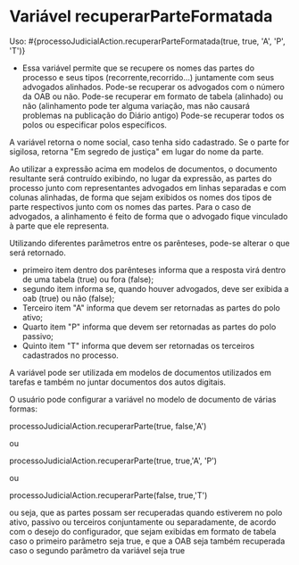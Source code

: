 # Variável recuperarParteFormatada

Uso: #{processoJudicialAction.recuperarParteFormatada(true, true, 'A', 'P', 'T')} 

- Essa variável permite que se recupere os nomes das partes do processo e seus tipos (recorrente,recorrido...) juntamente com seus advogados alinhados. Pode-se recuperar os advogados com o número da OAB ou não. Pode-se recuperar em formato de tabela (alinhado) ou não (alinhamento pode ter alguma variação, mas não causará problemas na publicação do Diário antigo) Pode-se recuperar todos os polos ou especificar polos específicos.

A variável retorna o nome social, caso tenha sido cadastrado. Se o parte for sigilosa, retorna "Em segredo de justiça" em lugar do nome da parte.

Ao utilizar a expressão acima em modelos de documentos, o documento resultante será contruído exibindo, no lugar da expressão, as partes do processo junto com representantes advogados em linhas separadas e com colunas alinhadas, de forma que sejam exibidos os nomes dos tipos de parte respectivos junto com os nomes das partes. Para o caso de advogados, a alinhamento é feito de forma que o advogado fique vinculado à parte que ele representa.

Utilizando diferentes parâmetros entre os parênteses, pode-se alterar o que será retornado.

- primeiro item dentro dos parênteses informa que a resposta virá dentro de uma tabela (true) ou fora (false);
- segundo item informa se, quando houver advogados, deve ser exibida a oab (true) ou não (false);
- Terceiro item "A" informa que devem ser retornadas as partes do polo ativo;
- Quarto item "P" informa que devem ser retornadas as partes do polo passivo;
- Quinto item "T" informa que devem ser retornadas os terceiros cadastrados no processo.


A variável pode ser utilizada em modelos de documentos utilizados em tarefas e também no juntar documentos dos autos digitais.


O usuário pode configurar a variável no modelo de documento de várias formas:


processoJudicialAction.recuperarParte(true, false,'A')

ou

processoJudicialAction.recuperarParte(true, true,'A', 'P')

ou

processoJudicialAction.recuperarParte(false, true,'T')


ou seja, que as partes possam ser recuperadas quando estiverem no polo ativo, passivo ou terceiros conjuntamente ou separadamente, de acordo com o desejo do configurador, que sejam exibidas em formato de tabela caso o primeiro parâmetro seja true, e que a OAB seja também recuperada caso o segundo parâmetro da variável seja true

